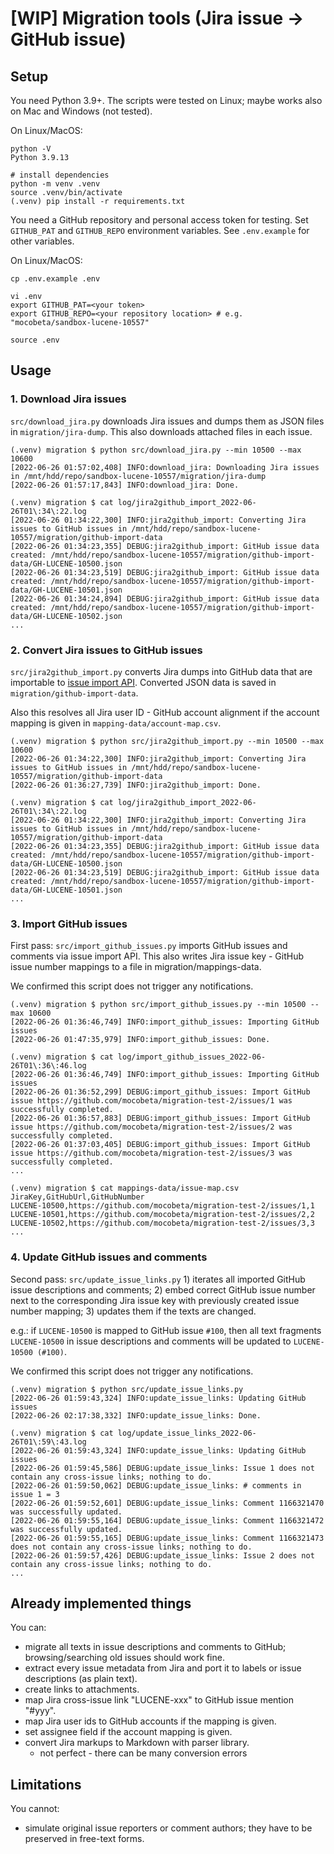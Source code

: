 # [WIP] Migration tools (Jira issue -> GitHub issue)

## Setup

You need Python 3.9+. The scripts were tested on Linux; maybe works also on Mac and Windows (not tested).

On Linux/MacOS:
```
python -V
Python 3.9.13

# install dependencies
python -m venv .venv
source .venv/bin/activate
(.venv) pip install -r requirements.txt
```

You need a GitHub repository and personal access token for testing. Set `GITHUB_PAT` and `GITHUB_REPO` environment variables. See `.env.example` for other variables.

On Linux/MacOS:
```
cp .env.example .env

vi .env
export GITHUB_PAT=<your token>
export GITHUB_REPO=<your repository location> # e.g. "mocobeta/sandbox-lucene-10557"

source .env
```

## Usage

### 1. Download Jira issues

`src/download_jira.py` downloads Jira issues and dumps them as JSON files in `migration/jira-dump`. This also downloads attached files in each issue.

```
(.venv) migration $ python src/download_jira.py --min 10500 --max 10600
[2022-06-26 01:57:02,408] INFO:download_jira: Downloading Jira issues in /mnt/hdd/repo/sandbox-lucene-10557/migration/jira-dump
[2022-06-26 01:57:17,843] INFO:download_jira: Done.

(.venv) migration $ cat log/jira2github_import_2022-06-26T01\:34\:22.log 
[2022-06-26 01:34:22,300] INFO:jira2github_import: Converting Jira issues to GitHub issues in /mnt/hdd/repo/sandbox-lucene-10557/migration/github-import-data
[2022-06-26 01:34:23,355] DEBUG:jira2github_import: GitHub issue data created: /mnt/hdd/repo/sandbox-lucene-10557/migration/github-import-data/GH-LUCENE-10500.json
[2022-06-26 01:34:23,519] DEBUG:jira2github_import: GitHub issue data created: /mnt/hdd/repo/sandbox-lucene-10557/migration/github-import-data/GH-LUCENE-10501.json
[2022-06-26 01:34:24,894] DEBUG:jira2github_import: GitHub issue data created: /mnt/hdd/repo/sandbox-lucene-10557/migration/github-import-data/GH-LUCENE-10502.json
...
```

### 2. Convert Jira issues to GitHub issues

`src/jira2github_import.py` converts Jira dumps into GitHub data that are importable to [issue import API](https://gist.github.com/jonmagic/5282384165e0f86ef105). Converted JSON data is saved in `migration/github-import-data`.

Also this resolves all Jira user ID - GitHub account alignment if the account mapping is given in `mapping-data/account-map.csv`. 

```
(.venv) migration $ python src/jira2github_import.py --min 10500 --max 10600
[2022-06-26 01:34:22,300] INFO:jira2github_import: Converting Jira issues to GitHub issues in /mnt/hdd/repo/sandbox-lucene-10557/migration/github-import-data
[2022-06-26 01:36:27,739] INFO:jira2github_import: Done.

(.venv) migration $ cat log/jira2github_import_2022-06-26T01\:34\:22.log
[2022-06-26 01:34:22,300] INFO:jira2github_import: Converting Jira issues to GitHub issues in /mnt/hdd/repo/sandbox-lucene-10557/migration/github-import-data
[2022-06-26 01:34:23,355] DEBUG:jira2github_import: GitHub issue data created: /mnt/hdd/repo/sandbox-lucene-10557/migration/github-import-data/GH-LUCENE-10500.json
[2022-06-26 01:34:23,519] DEBUG:jira2github_import: GitHub issue data created: /mnt/hdd/repo/sandbox-lucene-10557/migration/github-import-data/GH-LUCENE-10501.json
...
```

### 3. Import GitHub issues

First pass: `src/import_github_issues.py` imports GitHub issues and comments via issue import API. This also writes Jira issue key - GitHub issue number mappings to a file in migration/mappings-data.

We confirmed this script does not trigger any notifications.

```
(.venv) migration $ python src/import_github_issues.py --min 10500 --max 10600
[2022-06-26 01:36:46,749] INFO:import_github_issues: Importing GitHub issues
[2022-06-26 01:47:35,979] INFO:import_github_issues: Done.

(.venv) migration $ cat log/import_github_issues_2022-06-26T01\:36\:46.log
[2022-06-26 01:36:46,749] INFO:import_github_issues: Importing GitHub issues
[2022-06-26 01:36:52,299] DEBUG:import_github_issues: Import GitHub issue https://github.com/mocobeta/migration-test-2/issues/1 was successfully completed.
[2022-06-26 01:36:57,883] DEBUG:import_github_issues: Import GitHub issue https://github.com/mocobeta/migration-test-2/issues/2 was successfully completed.
[2022-06-26 01:37:03,405] DEBUG:import_github_issues: Import GitHub issue https://github.com/mocobeta/migration-test-2/issues/3 was successfully completed.
...

(.venv) migration $ cat mappings-data/issue-map.csv
JiraKey,GitHubUrl,GitHubNumber
LUCENE-10500,https://github.com/mocobeta/migration-test-2/issues/1,1
LUCENE-10501,https://github.com/mocobeta/migration-test-2/issues/2,2
LUCENE-10502,https://github.com/mocobeta/migration-test-2/issues/3,3
...
```

### 4. Update GitHub issues and comments

Second pass: `src/update_issue_links.py` 1) iterates all imported GitHub issue descriptions and comments; 2) embed correct GitHub issue number next to the corresponding Jira issue key with previously created issue number mapping; 3) updates them if the texts are changed.

e.g.: if `LUCENE-10500` is mapped to GitHub issue `#100`, then all text fragments `LUCENE-10500`  in issue descriptions and comments will be updated to `LUCENE-10500 (#100)`.

We confirmed this script does not trigger any notifications.

```
(.venv) migration $ python src/update_issue_links.py
[2022-06-26 01:59:43,324] INFO:update_issue_links: Updating GitHub issues
[2022-06-26 02:17:38,332] INFO:update_issue_links: Done.

(.venv) migration $ cat log/update_issue_links_2022-06-26T01\:59\:43.log
[2022-06-26 01:59:43,324] INFO:update_issue_links: Updating GitHub issues
[2022-06-26 01:59:45,586] DEBUG:update_issue_links: Issue 1 does not contain any cross-issue links; nothing to do.
[2022-06-26 01:59:50,062] DEBUG:update_issue_links: # comments in issue 1 = 3
[2022-06-26 01:59:52,601] DEBUG:update_issue_links: Comment 1166321470 was successfully updated.
[2022-06-26 01:59:55,164] DEBUG:update_issue_links: Comment 1166321472 was successfully updated.
[2022-06-26 01:59:55,165] DEBUG:update_issue_links: Comment 1166321473 does not contain any cross-issue links; nothing to do.
[2022-06-26 01:59:57,426] DEBUG:update_issue_links: Issue 2 does not contain any cross-issue links; nothing to do.
...
```

## Already implemented things

You can:

* migrate all texts in issue descriptions and comments to GitHub; browsing/searching old issues should work fine.
* extract every issue metadata from Jira and port it to labels or issue descriptions (as plain text).
* create links to attachments.
* map Jira cross-issue link "LUCENE-xxx" to GitHub issue mention "#yyy".
* map Jira user ids to GitHub accounts if the mapping is given.
* set assignee field if the account mapping is given.
* convert Jira markups to Markdown with parser library.
   * not perfect - there can be many conversion errors



## Limitations

You cannot:

* simulate original issue reporters or comment authors; they have to be preserved in free-text forms.
